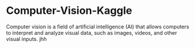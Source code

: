 # Computer-Vision-Kaggle
Computer vision is a field of artificial intelligence (AI) that allows computers to interpret and analyze visual data, such as images, videos, and other visual inputs. 
jhh
